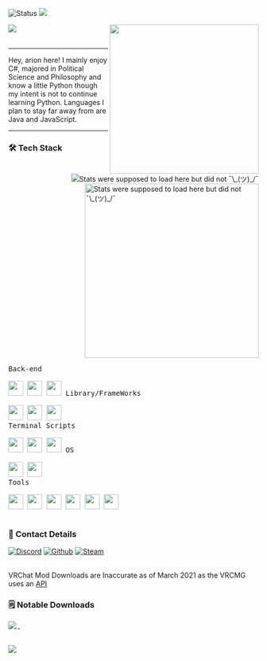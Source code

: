 ![Status](https://img.shields.io/badge/Status-Yes!-blue?style=flat-square)
<a href="https://github.com/Arion-Kun/">
	<img src="https://komarev.com/ghpvc/?username=Arion-Kun&style=flat-square">
</a>

<img align="left" src="https://readme-typing-svg.herokuapp.com?lines=Keep%20Coding!;CSharp%20|%20GoLang%20|%20Python;Always%20learning%20new%20things;Hope%20my%20work%20helps%20you%20achieve%20what%20you%20want!&width=500&height=50">

<img align="right" width="300" src="https://cdn.discordapp.com/attachments/857319153031315456/945032662987472906/bg_2.png">
<br><br>

<hr>
Hey, arion here! I mainly enjoy C#, majored in Political Science and Philosophy and know a little Python though my intent is not to continue learning Python. Languages I plan to stay far away from are Java and JavaScript.
<hr>

<p>
	<a href="https://youtu.be/K7XHy8nppf4">
		<img align="right" src="https://github-readme-stats.vercel.app/api/top-langs?username=Arion-Kun&show_icons=true&include_all_commits=true&show_icons=true&title_color=fff&icon_color=303030&text_color=fff&bg_color=303030&hide_border=false" alt="Stats were supposed to load here but did not ¯\_(ツ)_/¯" />
	  <img align="right" width="350" src="https://github-readme-stats.vercel.app/api?username=Arion-Kun&show_icons=true&include_all_commits=true&show_icons=true&title_color=fff&icon_color=303030&text_color=fff&bg_color=303030&hide_border=false" alt="Stats were supposed to load here but did not ¯\_(ツ)_/¯" />
	</a>
</p>
	
<h3>🛠 Tech Stack</h3>
<p style="display: inline-block;" align="left">
  <kbd>
    <kbd>Back-end</kbd>
    <br>
    <br>
	<a href="https://en.wikipedia.org/wiki/C_Sharp_(programming_language)"><img width="30px" src="https://cdn.jsdelivr.net/gh/devicons/devicon/icons/csharp/csharp-plain.svg" /></a>
	<a href="https://en.wikipedia.org/wiki/Go_(programming_language)"><img width="30px" src="https://cdn.jsdelivr.net/gh/devicons/devicon/icons/go/go-original-wordmark.svg" /></a>
	<a href="https://en.wikipedia.org/wiki/Python_(programming_language)"><img width="30px" src="https://cdn.jsdelivr.net/gh/devicons/devicon/icons/python/python-original.svg" /></a>
  </kbd>
  <kbd>
    <kbd>Library/FrameWorks</kbd>
    <br>
    <br>
	<a href="https://www.nuget.org/"><img width="30px" src="https://upload.wikimedia.org/wikipedia/commons/thumb/2/25/NuGet_project_logo.svg/64px-NuGet_project_logo.svg.png" /></a>
	<a href="https://www.tutorialsteacher.com/core/dotnet-core"><img width="30px" src="https://cdn.discordapp.com/attachments/857319153031315456/945022087196725298/dotnet-logo.png" /></a>
	<a href="https://en.wikipedia.org/wiki/.NET_Framework"><img width="30px" src="https://upload.wikimedia.org/wikipedia/commons/thumb/a/a3/.NET_Logo.svg/120px-.NET_Logo.svg.png" /></a>
  </kbd>
  <br>
  <kbd>
    <kbd>Terminal Scripts</kbd>
    <br>
    <br>
	<a href="https://en.wikipedia.org/wiki/Python_(programming_language)"><img width="30px" src="https://cdn.jsdelivr.net/gh/devicons/devicon/icons/python/python-original.svg" /></a>
	<a href="https://en.wikipedia.org/wiki/Bash_(Unix_shell)"><img width="30px" src="https://cdn.jsdelivr.net/gh/devicons/devicon/icons/bash/bash-original.svg" /></a>
	<a href="https://en.wikipedia.org/wiki/PowerShell"><img width="30px" src="https://upload.wikimedia.org/wikipedia/commons/thumb/a/af/PowerShell_Core_6.0_icon.png/121px-PowerShell_Core_6.0_icon.png" /></a>
  </kbd>
<kbd>
    <kbd>OS</kbd>
    <br>
    <br>
	<a href="http://en.wikipedia.org/wiki/Linux">
    <img width="30px" src="https://cdn.jsdelivr.net/gh/devicons/devicon/icons/linux/linux-original.svg" /></a>
	<a href="https://en.wikipedia.org/wiki/Microsoft_Windows">
    <img width="30px" src="https://cdn.jsdelivr.net/gh/devicons/devicon/icons/windows8/windows8-original.svg" /></a>
  </kbd>
<br>
  <kbd>
    <kbd>Tools</kbd>
    <br>
    <br>
	<a href="https://code.visualstudio.com/"><img width="30px" src="https://cdn.jsdelivr.net/gh/devicons/devicon/icons/vscode/vscode-original.svg" /></a>
	<a href="https://visualstudio.microsoft.com/"><img width="30px" src="https://cdn.jsdelivr.net/gh/devicons/devicon/icons/visualstudio/visualstudio-plain.svg"></a>
	<a href="https://www.jetbrains.com/rider/"><img width="30px" src="https://cdn.discordapp.com/attachments/857319153031315456/945027101000626236/svgexport-13.svg" /></a>
	<a href="https://www.jetbrains.com/go/"><img width="30px" src="https://cdn.discordapp.com/attachments/857319153031315456/945028868853596240/svgexport-9.svg"></a>
	<a href="https://www.jetbrains.com/pycharm/"><img width="30px" src="https://cdn.discordapp.com/attachments/857319153031315456/945029275269087342/svgexport-12.svg"></a>
	<a href="https://en.wikipedia.org/wiki/Git"><img width="30px" src="https://cdn.discordapp.com/attachments/857319153031315456/945031661744189440/git-icon-logo-png-transparent.png"></a>
  </kbd>
<br>

<p><h3>📲 Contact Details</h3>

[![Discord](https://img.shields.io/badge/Discord%20-arion%231223-brightgreen?cacheSeconds=3600&style=flat-square)](https://discordapp.com/users/155396491853168640)
[![Github](https://img.shields.io/badge/Github-Arion--Kun-blue?cacheSeconds=3600&style=flat-square)](https://youtu.be/K7XHy8nppf4?WhyWouldYouClickHere,YouAreAlreadyOnGithubBoomer!)
[![Steam](https://img.shields.io/badge/Steam-arion-blue?cacheSeconds=3600&style=flat-square)](https://steamcommunity.com/id/Arion_Kun/)
</p>

<br>
 VRChat Mod Downloads are Inaccurate as of March 2021 as the VRCMG uses an <a href="https://api.vrcmg.com/v0/mods.json">API</a>

<h3>🗒️ Notable Downloads</h3>

<img align="left" src="https://upload.wikimedia.org/wikipedia/commons/thumb/0/0d/C_Sharp_wordmark.svg/120px-C_Sharp_wordmark.svg.png"/>
<p>
	<a href="https://github.com/Arion-Kun/PostProcessing">
		<img alt="" src="https://img.shields.io/github/downloads/arion-kun/PostProcessing/total?color=brightgreen&label=PostProcessing&style=flat-square">
	</a>
	<a href="https://github.com/Arion-Kun/MicSensitivity">
		<img alt="" src="https://img.shields.io/github/downloads/arion-kun/MicSensitivity/total?color=brightgreen&label=MicSensitivity&style=flat-square">
	</a><br>
	<a href="https://github.com/Arion-Kun/ToggleMicIcon">
		<img alt="" src="https://img.shields.io/github/downloads/arion-kun/ToggleMicIcon/total?color=brightgreen&label=ToggleMicIcon&style=flat-square">
	</a><br>
	<a href="https://github.com/Arion-Kun/WingStateSaver">
		<img alt="" src="https://img.shields.io/github/downloads/arion-kun/WingStateSaver/total?color=brightgreen&label=WingStateSaver&style=flat-square">
	</a><br>
	<a href="https://github.com/Arion-Kun/ResizePls">
		<img alt="" src="https://img.shields.io/github/downloads/arion-kun/ResizePls/total?color=brightgreen&label=ResizePls&style=flat-square">
	</a>
</p><br>

<img align="left" src="https://upload.wikimedia.org/wikipedia/commons/thumb/0/05/Go_Logo_Blue.svg/215px-Go_Logo_Blue.svg.png"/>
<p>
	<a href="https://github.com/Arion-Kun/GoLaunch">
		<img alt="" src="https://img.shields.io/github/downloads/arion-kun/GoLaunch/total?color=blue&label=GoLaunch&style=flat-square">
	</a>
	<br>
	<a href="https://github.com/Arion-Kun/GoZippy">
		<img alt="" src="https://img.shields.io/github/downloads/arion-kun/GoZippy/total?color=blue&label=GoZippy&style=flat-square">
	</a>
	<br><br><br><br>
</p>
